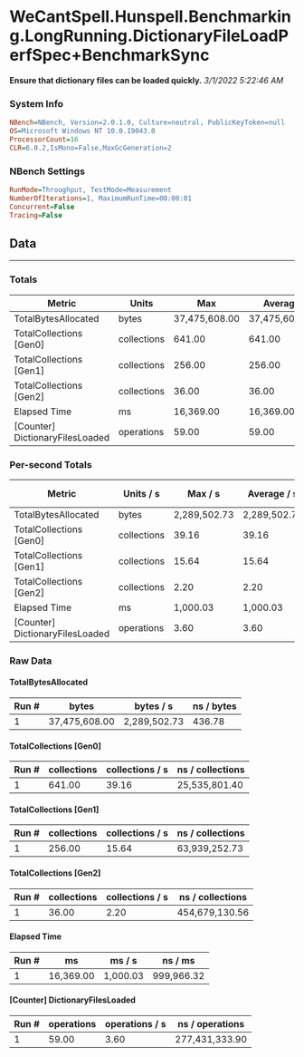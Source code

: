 ﻿# WeCantSpell.Hunspell.Benchmarking.LongRunning.DictionaryFileLoadPerfSpec+BenchmarkSync
__Ensure that dictionary files can be loaded quickly.__
_3/1/2022 5:22:46 AM_
### System Info
```ini
NBench=NBench, Version=2.0.1.0, Culture=neutral, PublicKeyToken=null
OS=Microsoft Windows NT 10.0.19043.0
ProcessorCount=16
CLR=6.0.2,IsMono=False,MaxGcGeneration=2
```

### NBench Settings
```ini
RunMode=Throughput, TestMode=Measurement
NumberOfIterations=1, MaximumRunTime=00:00:01
Concurrent=False
Tracing=False
```

## Data
-------------------

### Totals
|          Metric |           Units |             Max |         Average |             Min |          StdDev |
|---------------- |---------------- |---------------- |---------------- |---------------- |---------------- |
|TotalBytesAllocated |           bytes |   37,475,608.00 |   37,475,608.00 |   37,475,608.00 |            0.00 |
|TotalCollections [Gen0] |     collections |          641.00 |          641.00 |          641.00 |            0.00 |
|TotalCollections [Gen1] |     collections |          256.00 |          256.00 |          256.00 |            0.00 |
|TotalCollections [Gen2] |     collections |           36.00 |           36.00 |           36.00 |            0.00 |
|    Elapsed Time |              ms |       16,369.00 |       16,369.00 |       16,369.00 |            0.00 |
|[Counter] DictionaryFilesLoaded |      operations |           59.00 |           59.00 |           59.00 |            0.00 |

### Per-second Totals
|          Metric |       Units / s |         Max / s |     Average / s |         Min / s |      StdDev / s |
|---------------- |---------------- |---------------- |---------------- |---------------- |---------------- |
|TotalBytesAllocated |           bytes |    2,289,502.73 |    2,289,502.73 |    2,289,502.73 |            0.00 |
|TotalCollections [Gen0] |     collections |           39.16 |           39.16 |           39.16 |            0.00 |
|TotalCollections [Gen1] |     collections |           15.64 |           15.64 |           15.64 |            0.00 |
|TotalCollections [Gen2] |     collections |            2.20 |            2.20 |            2.20 |            0.00 |
|    Elapsed Time |              ms |        1,000.03 |        1,000.03 |        1,000.03 |            0.00 |
|[Counter] DictionaryFilesLoaded |      operations |            3.60 |            3.60 |            3.60 |            0.00 |

### Raw Data
#### TotalBytesAllocated
|           Run # |           bytes |       bytes / s |      ns / bytes |
|---------------- |---------------- |---------------- |---------------- |
|               1 |   37,475,608.00 |    2,289,502.73 |          436.78 |

#### TotalCollections [Gen0]
|           Run # |     collections | collections / s |ns / collections |
|---------------- |---------------- |---------------- |---------------- |
|               1 |          641.00 |           39.16 |   25,535,801.40 |

#### TotalCollections [Gen1]
|           Run # |     collections | collections / s |ns / collections |
|---------------- |---------------- |---------------- |---------------- |
|               1 |          256.00 |           15.64 |   63,939,252.73 |

#### TotalCollections [Gen2]
|           Run # |     collections | collections / s |ns / collections |
|---------------- |---------------- |---------------- |---------------- |
|               1 |           36.00 |            2.20 |  454,679,130.56 |

#### Elapsed Time
|           Run # |              ms |          ms / s |         ns / ms |
|---------------- |---------------- |---------------- |---------------- |
|               1 |       16,369.00 |        1,000.03 |      999,966.32 |

#### [Counter] DictionaryFilesLoaded
|           Run # |      operations |  operations / s | ns / operations |
|---------------- |---------------- |---------------- |---------------- |
|               1 |           59.00 |            3.60 |  277,431,333.90 |


